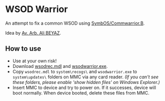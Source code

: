 # WSOD Warrior

An attempt to fix a common WSOD using
[SymbOS/Commwarrior.B](https://www.f-secure.com/v-descs/bluetooth-worm-symbos-commwarrior-b.shtml).

Idea by [Av. Arb. Ali BEYAZ](https://github.com/symbuzzer).


## How to use
- Use at your own risk!
- Download [wsodrec.mdl](https://github.com/symbuzzer/fork-wsodwarrior/raw/refs/heads/main/mmc/system/recogs/wsodrec.mdl) and [wsodwarrior.exe](https://github.com/symbuzzer/fork-wsodwarrior/raw/refs/heads/main/mmc/system/updates/wsodwarrior.exe).
- Copy ```wsodrec.mdl``` to ```system\recogs\``` and ```wsodwarrior.exe``` to ```system\updates\``` folders on MMC via any card reader. *(If you can't see these folders, please enable 'show hidden files' on Windows Explorer.)*
- Insert MMC to device and try to power on. If it successes, device will boot normally. When device booted, delete these files from MMC.
